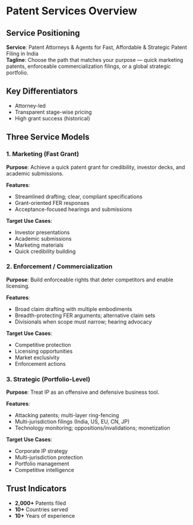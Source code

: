 # Patent Services Overview

## Service Positioning

**Service**: Patent Attorneys & Agents for Fast, Affordable & Strategic Patent Filing in India  
**Tagline**: Choose the path that matches your purpose — quick marketing patents, enforceable commercialization filings, or a global strategic portfolio.

## Key Differentiators

- Attorney-led
- Transparent stage-wise pricing
- High grant success (historical)

## Three Service Models

### 1. Marketing (Fast Grant)

**Purpose**: Achieve a quick patent grant for credibility, investor decks, and academic submissions.

**Features**:

- Streamlined drafting; clear, compliant specifications
- Grant-oriented FER responses
- Acceptance-focused hearings and submissions

**Target Use Cases**:

- Investor presentations
- Academic submissions
- Marketing materials
- Quick credibility building

### 2. Enforcement / Commercialization

**Purpose**: Build enforceable rights that deter competitors and enable licensing.

**Features**:

- Broad claim drafting with multiple embodiments
- Breadth-protecting FER arguments; alternative claim sets
- Divisionals when scope must narrow; hearing advocacy

**Target Use Cases**:

- Competitive protection
- Licensing opportunities
- Market exclusivity
- Enforcement actions

### 3. Strategic (Portfolio-Level)

**Purpose**: Treat IP as an offensive and defensive business tool.

**Features**:

- Attacking patents; multi-layer ring-fencing
- Multi-jurisdiction filings (India, US, EU, CN, JP)
- Technology monitoring; oppositions/invalidations; monetization

**Target Use Cases**:

- Corporate IP strategy
- Multi-jurisdiction protection
- Portfolio management
- Competitive intelligence

## Trust Indicators

- **2,000+** Patents filed
- **10+** Countries served
- **10+** Years of experience
